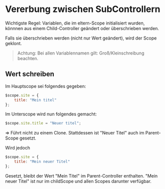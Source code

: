 # Vererbung zwischen SubControllern

Wichtigste Regel: Variablen, die im eltern-Scope initialisiert wurden, könnnen aus einem Child-Controller
geändert oder überschrieben werden. 

Falls sie überschrieben werden (nicht nur Wert geändert), wird der Scope geklont.

> Achtung: Bei allen Variablennamen gilt: Groß/Kleinschreibung beachten.

## Wert schreiben

Im Hauptscope sei folgendes gegeben:

```js
$scope.site = {
    title: "Mein titel"
};
```

Im Unterscope wird nun folgendes gemacht:

```js
$scope.site.title = "Neuer titel";
```
=> Führt nicht zu einem Clone. Stattdessen ist "Neuer Titel" auch im Parent-Scope gesetzt.

Wird jedoch

```js
$scope.site = {
    title: "Mein neuer Titel"
};
```
Gesetzt, bleibt der Wert "Mein Titel" im Parent-Controller enthalten. "Mein neuer Titel" ist nur im childScope und
allen Scopes darunter verfügbar.